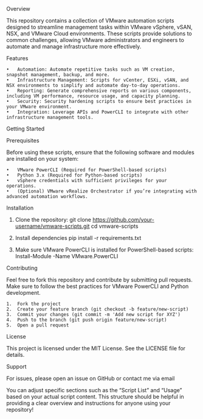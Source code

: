 Overview

This repository contains a collection of VMware automation scripts designed to streamline management tasks within VMware vSphere, vSAN, NSX, and VMware Cloud environments. These scripts provide solutions to common challenges, allowing VMware administrators and engineers to automate and manage infrastructure more effectively.

Features

	•	Automation: Automate repetitive tasks such as VM creation, snapshot management, backup, and more.
	•	Infrastructure Management: Scripts for vCenter, ESXi, vSAN, and NSX environments to simplify and automate day-to-day operations.
	•	Reporting: Generate comprehensive reports on various components, including VM performance, resource usage, and capacity planning.
	•	Security: Security hardening scripts to ensure best practices in your VMware environment.
	•	Integration: Leverage APIs and PowerCLI to integrate with other infrastructure management tools.

Getting Started

Prerequisites

Before using these scripts, ensure that the following software and modules are installed on your system:

	•	VMware PowerCLI (Required for PowerShell-based scripts)
	•	Python 3.x (Required for Python-based scripts)
	•	vSphere credentials with sufficient privileges for your operations.
	•	(Optional) VMware vRealize Orchestrator if you’re integrating with advanced automation workflows.

Installation

1.	Clone the repository:
 git clone https://github.com/your-username/vmware-scripts.git
 cd vmware-scripts

2. Install dependencies
pip install -r requirements.txt

3. Make sure VMware PowerCLI is installed for PowerShell-based scripts:
Install-Module -Name VMware.PowerCLI


Contributing

Feel free to fork this repository and contribute by submitting pull requests. Make sure to follow the best practices for VMware PowerCLI and Python development.

	1.	Fork the project
	2.	Create your feature branch (git checkout -b feature/new-script)
	3.	Commit your changes (git commit -m 'Add new script for XYZ')
	4.	Push to the branch (git push origin feature/new-script)
	5.	Open a pull request

License

This project is licensed under the MIT License. See the LICENSE file for details.

Support

For issues, please open an issue on GitHub or contact me via email

You can adjust specific sections such as the “Script List” and “Usage” based on your actual script content. This structure should be helpful in providing a clear overview and instructions for anyone using your repository!

